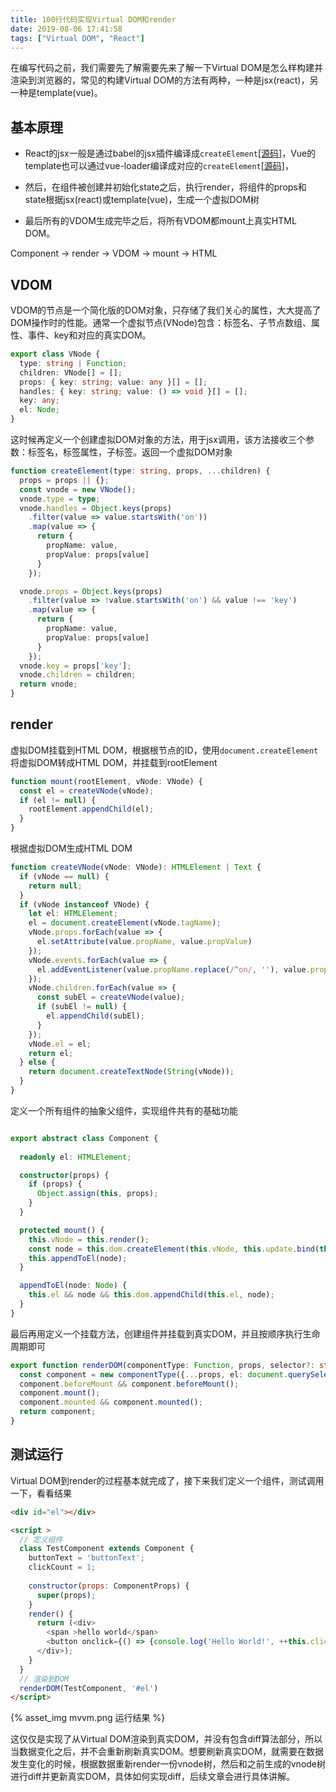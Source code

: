 ```yaml
---
title: 100行代码实现Virtual DOM和render
date: 2019-08-06 17:41:58
tags: ["Virtual DOM", "React"]
---
```

在编写代码之前，我们需要先了解需要先来了解一下Virtual DOM是怎么样构建并渲染到浏览器的，常见的构建Virtual DOM的方法有两种，一种是jsx(react)，另一种是template(vue)。
<!--more-->

## 基本原理
* React的jsx一般是通过babel的jsx插件编译成`createElement`[[源码]](https://github.com/facebook/react/blob/v16.13.1/packages/react/src/ReactElement.js#L348)，Vue的template也可以通过vue-loader编译成对应的`createElement`[[源码]](https://github.com/vuejs/vue/blob/v2.6.11/src/core/vdom/create-element.js#L28)，

* 然后，在组件被创建并初始化state之后，执行render，将组件的props和state根据jsx(react)或template(vue)，生成一个虚拟DOM树

* 最后所有的VDOM生成完毕之后，将所有VDOM都mount上真实HTML DOM。

Component -> render -> VDOM -> mount -> HTML

## VDOM
VDOM的节点是一个简化版的DOM对象，只存储了我们关心的属性，大大提高了DOM操作时的性能。通常一个虚拟节点(VNode)包含：标签名、子节点数组、属性、事件、key和对应的真实DOM。
```ts
export class VNode {
  type: string | Function;
  children: VNode[] = [];
  props: { key: string; value: any }[] = [];
  handles: { key: string; value: () => void }[] = [];
  key: any;
  el: Node;
}
```

这时候再定义一个创建虚拟DOM对象的方法，用于jsx调用，该方法接收三个参数：标签名，标签属性，子标签。返回一个虚拟DOM对象
```ts
function createElement(type: string, props, ...children) {
  props = props || {};
  const vnode = new VNode();
  vnode.type = type;
  vnode.handles = Object.keys(props)
    .filter(value => value.startsWith('on'))
    .map(value => {
      return {
        propName: value,
        propValue: props[value]
      }
    });

  vnode.props = Object.keys(props)
    .filter(value => !value.startsWith('on') && value !== 'key')
    .map(value => {
      return {
        propName: value,
        propValue: props[value]
      }
    });
  vnode.key = props['key'];
  vnode.children = children;
  return vnode;
}
```

## render

虚拟DOM挂载到HTML DOM，根据根节点的ID，使用`document.createElement`将虚拟DOM转成HTML DOM，并挂载到rootElement
```ts
function mount(rootElement, vNode: VNode) {
  const el = createVNode(vNode);
  if (el != null) {
    rootElement.appendChild(el);
  }
}
```

根据虚拟DOM生成HTML DOM
```ts
function createVNode(vNode: VNode): HTMLElement | Text {
  if (vNode == null) {
    return null;
  }
  if (vNode instanceof VNode) {
    let el: HTMLElement;
    el = document.createElement(vNode.tagName);
    vNode.props.forEach(value => {
      el.setAttribute(value.propName, value.propValue)
    });
    vNode.events.forEach(value => {
      el.addEventListener(value.propName.replace(/^on/, ''), value.propValue);
    });
    vNode.children.forEach(value => {
      const subEl = createVNode(value);
      if (subEl != null) {
        el.appendChild(subEl);
      }
    });
    vNode.el = el;
    return el;
  } else {
    return document.createTextNode(String(vNode));
  }
}
```

定义一个所有组件的抽象父组件，实现组件共有的基础功能

```ts

export abstract class Component {
    
  readonly el: HTMLElement;

  constructor(props) {
    if (props) {
      Object.assign(this, props);
    }
  }

  protected mount() {
    this.vNode = this.render();
    const node = this.dom.createElement(this.vNode, this.update.bind(this));
    this.appendToEl(node);
  }

  appendToEl(node: Node) {
    this.el && node && this.dom.appendChild(this.el, node);
  }
}
```

最后再用定义一个挂载方法，创建组件并挂载到真实DOM，并且按顺序执行生命周期即可

```ts
export function renderDOM(componentType: Function, props, selector?: string) {
  const component = new componentType({...props, el: document.querySelector(selector)});
  component.beforeMount && component.beforeMount();
  component.mount();
  component.mounted && component.mounted();
  return component;
}

```

## 测试运行

Virtual DOM到render的过程基本就完成了，接下来我们定义一个组件，测试调用一下，看看结果


```html
<div id="el"></div>

<script >
  // 定义组件
  class TestComponent extends Component {
    buttonText = 'buttonText';
    clickCount = 1;
    
    constructor(props: ComponentProps) {
      super(props);
    }
    render() {
      return (<div>
        <span >hello world</span>
        <button onclick={() => {console.log('Hello World!', ++this.clickCount)}}>{this.buttonText}</button>
      </div>);
    }
  }
  // 渲染到DOM
  renderDOM(TestComponent, '#el')
</script>
```

{% asset_img mvvm.png 运行结果 %}


这仅仅是实现了从Virtual DOM渲染到真实DOM，并没有包含diff算法部分，所以当数据变化之后，并不会重新刷新真实DOM。想要刷新真实DOM，就需要在数据发生变化的时候，根据数据重新render一份vnode树，然后和之前生成的vnode树进行diff并更新真实DOM，具体如何实现diff，后续文章会进行具体讲解。
